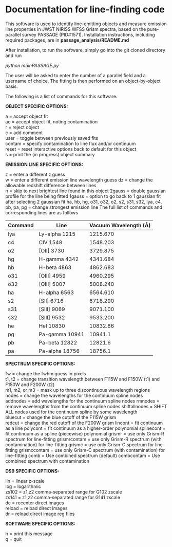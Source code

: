# Documentation for line-finding code

This software is used to identify line-emitting objects and measure emission line properties in JWST NIRISS WFSS Grism spectra, based on the pure-parallel survey PASSAGE (PID#1571). Installation instructions, including required packages, are in **passage_analysis/README.md** 

After installation, to run the software, simply go into the git cloned directory and run 

*python mainPASSAGE.py*

The user will be asked to enter the number of a parallel field and a username of choice. The fitting is then performed on an object-by-object basis. 

The following is a list of commands for this software.

**OBJECT SPECIFIC OPTIONS:**  

a = accept object fit  
ac = accept object fit, noting contamination  
r = reject object  
c = add comment  
user = toggle between previously saved fits  
contam = specify contamination to line flux and/or continuum  
reset = reset interactive options back to default for this object  
s = print the (in progress) object summary

**EMISSION LINE SPECIFIC OPTIONS:**  

z = enter a different z guess  
w = enter a different emission line wavelength guess
dz = change the allowable redshift difference between lines  
n = skip to next brightest line found in this object
2gauss = double gaussian profile for the line being fitted
1gauss = option to go back to 1 gaussian fit after selecting 2 gaussian fit
ha, hb, hg, o31, o32, o2, s2, s31, s32, lya, c4, pb, pa, pg = change strongest emission line
The full list of commands and corresponding lines are as follows

| **Command** | **Line**       | **Vacuum Wavelength (Å)** |
| ----------- | -------------- | ------------------------- |
| lya         | Ly-alpha 1215  | 1215.670                  |
| c4          | CIV 1548       | 1548.203                  |
| o2          | [OII] 3730     | 3729.875                  |
| hg          | H-gamma 4342   | 4341.684                  |
| hb          | H-beta 4863    | 4862.683                  |
| o31         | [OIII] 4959    | 4960.295                  |
| o32         | [OIII] 5007    | 5008.240                  |
| ha          | H-alpha 6563   | 6564.610                  |
| s2          | [SII] 6716     | 6718.290                  |
| s31         | [SIII] 9069    | 9071.100                  |
| s32         | [SIII] 9532    | 9533.200                  |
| he          | HeI 10830      | 10832.86                  |
| pg          | Pa-gamma 10941 | 10941.1                   |
| pb          | Pa-beta 12822  | 12821.6                   |
| pa          | Pa-alpha 18756 | 18756.1                   |


**SPECTRUM SPECIFIC OPTIONS:**  

fw = change the fwhm guess in pixels  
t1, t2 = change transition wavelength between F115W and F150W (t1) and F150W and F200W (t2)  
m1, m2, or m3 = mask up to three discontinuous wavelength regions  
nodes = change the wavelengths for the continuum spline nodes  
addnodes = add wavelengths for the continuum spline nodes
rmnodes = remove wavelengths from the continuum spline nodes
shiftallnodes = SHIFT ALL nodes used for the continuum spline by some wavelength   
bluecut = change the blue cutoff of the F115W grism  
redcut  = change the red cutoff of the F200W grism
lincont = fit continuum as a line
polycont = fit continuum as a higher-order polynomial
splinecont = fit continuum as a spline (piecewise) polynomial
grismr = use only Grism-R spectrum for line-fitting
grismrcontam = use only Grism-R spectrum (with contamination) for line-fitting
grismc = use only Grism-C spectrum for line-fitting
grismccontam = use only Grism-C spectrum (with contamination) for line-fitting
comb = Use combined spectrum (default)
combcontam = Use combined spectrum with contamination

**DS9 SPECIFIC OPTIONS:**  

lin = linear z-scale  
log = logarithmic  
zs102 = z1,z2 comma-separated range for G102 zscale  
zs141 = z1,z2 comma-separated range for G141 zscale  
dc = recenter direct images  
reload = reload direct images  
dr = reload direct image reg files

**SOFTWARE SPECIFIC OPTIONS:**  

h = print this message  
q = quit
